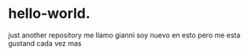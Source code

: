 # hello-world.
just another repository
me llamo gianni soy nuevo en esto  pero me esta gustand cada vez mas
